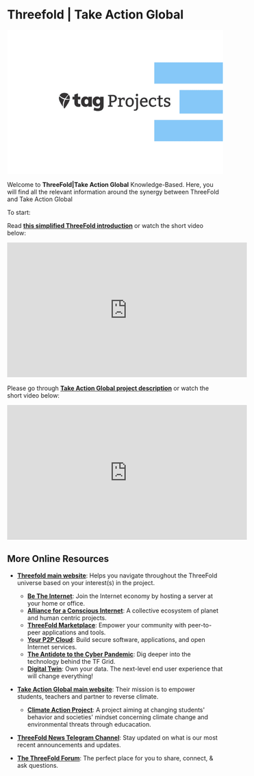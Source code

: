 
# Threefold | Take Action Global 

![](img/tagprojects.png)

Welcome to **ThreeFold|Take Action Global** Knowledge-Based. Here, you will find all the relevant information around the synergy between ThreeFold and Take Action Global 

To start: 

Read **[this simplified ThreeFold introduction](tf_introduction)** or watch the short video below:

<iframe width="560" height="315" src="https://www.youtube.com/embed/5DtVU66Z74s" frameborder="0" allow="accelerometer; autoplay; encrypted-media; gyroscope; picture-in-picture" allowfullscreen></iframe>


Please go through **[Take Action Global project description](tag_introduction)** or watch the short video below: 

<iframe width="560" height="315" src="https://www.youtube.com/watch?v=B9uMsPv0qqs" frameborder="0" allow="accelerometer; autoplay; encrypted-media; gyroscope; picture-in-picture" allowfullscreen></iframe>

## More Online Resources 

- **[Threefold main website](https://threefold.io)**: Helps you navigate throughout the ThreeFold universe based on your interest(s) in the project.
    - **[Be The Internet](https://farming.threefold.io)**: Join the Internet economy by hosting a server at your home or office.
    - **[Alliance for a Conscious Internet](https://consciousinternet.org)**: A collective ecosystem of planet and human centric projects.
    - **[ThreeFold Marketplace](https://marketplace.threefold.io)**: Empower your community with peer-to-peer applications and tools.
    - **[Your P2P Cloud](https://cloud.threefold.io)**: Build secure software, applications, and open Internet services.
    - **[The Antidote to the Cyber Pandemic](https://threefold.tech)**: Dig deeper into the technology behind the TF Grid.
    - **[Digital Twin](https://mydigitaltwin.io)**: Own your data. The next-level end user experience that will change everything!
- **[Take Action Global main website](https://www.takeactionglobal.org/)**: Their mission is to empower students, teachers and partner to reverse climate.
  - **[Climate Action Project](https://www.climate-action.info/)**: A project aiming at changing students' behavior and societies' mindset concerning climate change and environmental threats through educacation.

- **[ThreeFold News Telegram Channel](https://t.me/threefoldnews)**: Stay updated on what is our most recent announcements and updates.
- **[The ThreeFold Forum](https://forum.threefold.io)**: The perfect place for you to share, connect, & ask questions.
